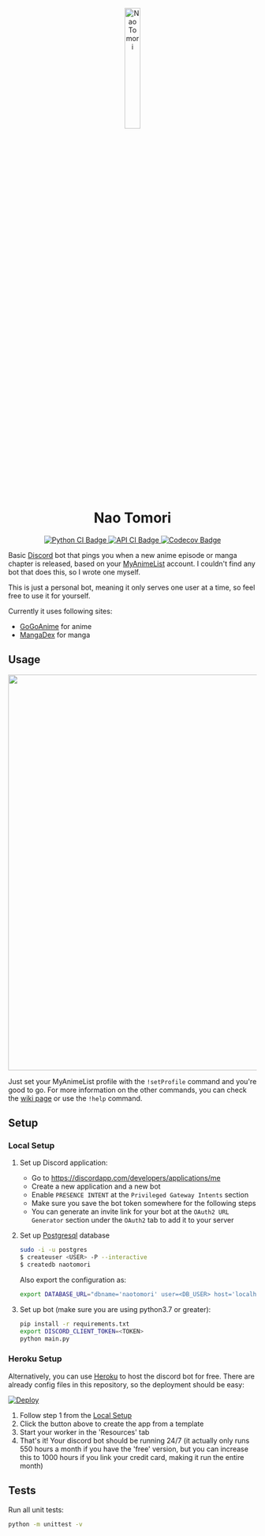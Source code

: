 
<p align="center">
    <img src="https://user-images.githubusercontent.com/25816683/125201399-49a92080-e26f-11eb-87b7-6c8fdaed6921.png" width="25%" alt="Nao Tomori"/>
</p>

<h1 align="center">Nao Tomori</h1>

<p align="center">
  <a href="https://github.com/ZhongXiLu/NaoTomori/actions?query=workflow%3A%22Python+CI%22">
    <img src="https://github.com/ZhongXiLu/NaoTomori/workflows/Python%20CI/badge.svg" alt="Python CI Badge">
  </a>
  <a href="https://github.com/ZhongXiLu/NaoTomori/actions?query=workflow%3A%22API+CI%22">
    <img src="https://github.com/ZhongXiLu/NaoTomori/workflows/API%20CI/badge.svg" alt="API CI Badge">
  </a>
  <a href="https://codecov.io/gh/ZhongXiLu/NaoTomori">
    <img src="https://codecov.io/gh/ZhongXiLu/NaoTomori/branch/master/graph/badge.svg" alt="Codecov Badge">
  </a>
</p>

Basic [Discord](https://discordapp.com/) bot that pings you when a new anime episode or manga chapter is released, based on your [MyAnimeList](https://myanimelist.net/) account. I couldn't find any bot that does this, so I wrote one myself.

This is just a personal bot, meaning it only serves one user at a time, so feel free to use it for yourself.

Currently it uses following sites:
- [GoGoAnime](https://gogoanime.pe/) for anime
- [MangaDex](https://mangadex.org/) for manga

## Usage

<img src="https://i.imgur.com/xaSPIDp.png" width="800">

Just set your MyAnimeList profile with the `!setProfile` command and you're good to go. For more information on the other commands, you can check the [wiki page](https://github.com/ZhongXiLu/NaoTomori/wiki/Available-Commands) or use the `!help` command.

## Setup

### Local Setup

1. Set up Discord application:
    - Go to https://discordapp.com/developers/applications/me
    - Create a new application and a new bot
    - Enable `PRESENCE INTENT` at the `Privileged Gateway Intents` section
    - Make sure you save the bot token somewhere for the following steps
    - You can generate an invite link for your bot at the `OAuth2 URL Generator` section under the `OAuth2` tab to add it to your server
2. Set up [Postgresql](https://www.postgresql.org/) database
    ```bash
    sudo -i -u postgres
    $ createuser <USER> -P --interactive
    $ createdb naotomori
    ```
    Also export the configuration as:
    ```bash
    export DATABASE_URL="dbname='naotomori' user=<DB_USER> host='localhost' password=<DB_PASSWORD>"
    ```

3. Set up bot (make sure you are using python3.7 or greater):
    ```bash
    pip install -r requirements.txt
    export DISCORD_CLIENT_TOKEN=<TOKEN>
    python main.py
    ```

### Heroku Setup

Alternatively, you can use [Heroku](https://www.heroku.com/) to host the discord bot for free. There are already config files in this repository, so the deployment should be easy:

[![Deploy](https://www.herokucdn.com/deploy/button.png)](https://heroku.com/deploy?template=https://github.com/ZhongXiLu/NaoTomori)

1. Follow step 1 from the [Local Setup](https://github.com/ZhongXiLu/NaoTomori#local-setup)
2. Click the button above to create the app from a template
3. Start your worker in the 'Resources' tab
4. That's it! Your discord bot should be running 24/7 (it actually only runs 550 hours a month if you have the 'free' version, but you can increase this to 1000 hours if you link your credit card, making it run the entire month)

## Tests

Run all unit tests:
```bash
python -m unittest -v
```
